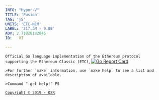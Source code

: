 ```yaml
---
INFO: "Hyper-V"
TITLE: 'Fusion'
TAG: 'jS'
UNITS: 'ETC-NEM'
LABEL: '217.3M - 9.0B'
ADV: 2.71828182846
ID:   VI

---
```


`Official Go language implementation of the Ethereum protocol supporting the Ethereum Classic (ETC)`,
[![Go Report Card](https://goreportcard.com/badge/github.com/ethereumproject/go-ethereum)](https://goreportcard.com/report/github.com/ethereumproject/go-ethereum)

```
>For further `make` information, use `make help` to see a list and description of available.

>Command "-get help!" PS

```
[` Copyright © 2019 - OΣR `](https://www.mcafeesecure.com/verify?host=ozturna.info)

